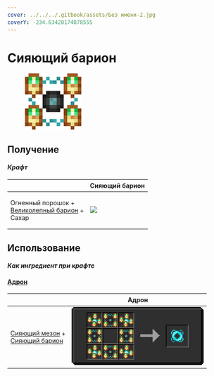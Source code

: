```yaml
---
cover: ../../../.gitbook/assets/Без имени-2.jpg
coverY: -234.63428174878555
---
```


# Сияющий барион

<figure><img src="../../../.gitbook/assets/baryon_5_128.png" alt=""><figcaption></figcaption></figure>

## Получение

#### _Крафт_

| ㅤ                                                                                     | Сияющий барион                              |
| ------------------------------------------------------------------------------------- | ------------------------------------------- |
| <p>Огненный порошок +<br><a href="baryon_4.md">Великолепный барион</a> +<br>Сахар</p> | ![](../../../.gitbook/assets/baryon\_5.png) |

## Использование

#### _Как ингредиент при крафте_

#### [Адрон](hadron.md)

| ㅤ                                                                                           | Адрон                                    |
| ------------------------------------------------------------------------------------------- | ---------------------------------------- |
| <p><a href="meson_5.md">Сияющий мезон</a> +<br><a href="baryon_5.md">Сияющий барион</a></p> | ![](../../../.gitbook/assets/hadron.png) |
